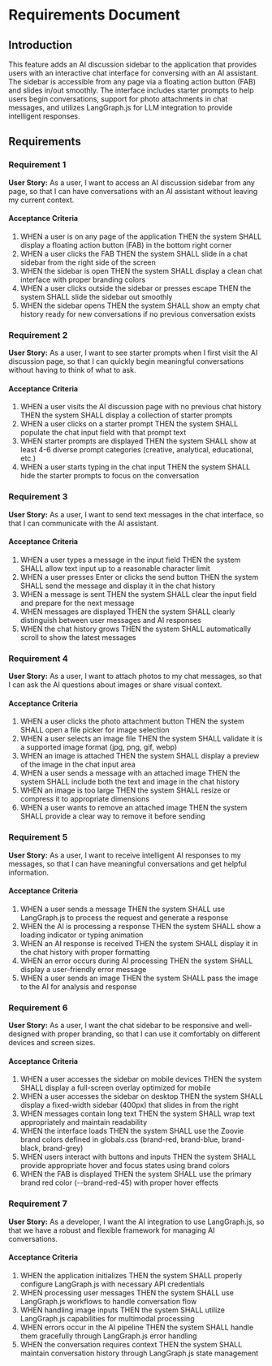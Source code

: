 # Requirements Document

## Introduction

This feature adds an AI discussion sidebar to the application that provides users with an interactive chat interface for conversing with an AI assistant. The sidebar is accessible from any page via a floating action button (FAB) and slides in/out smoothly. The interface includes starter prompts to help users begin conversations, support for photo attachments in chat messages, and utilizes LangGraph.js for LLM integration to provide intelligent responses.

## Requirements

### Requirement 1

**User Story:** As a user, I want to access an AI discussion sidebar from any page, so that I can have conversations with an AI assistant without leaving my current context.

#### Acceptance Criteria

1. WHEN a user is on any page of the application THEN the system SHALL display a floating action button (FAB) in the bottom right corner
2. WHEN a user clicks the FAB THEN the system SHALL slide in a chat sidebar from the right side of the screen
3. WHEN the sidebar is open THEN the system SHALL display a clean chat interface with proper branding colors
4. WHEN a user clicks outside the sidebar or presses escape THEN the system SHALL slide the sidebar out smoothly
5. WHEN the sidebar opens THEN the system SHALL show an empty chat history ready for new conversations if no previous conversation exists

### Requirement 2

**User Story:** As a user, I want to see starter prompts when I first visit the AI discussion page, so that I can quickly begin meaningful conversations without having to think of what to ask.

#### Acceptance Criteria

1. WHEN a user visits the AI discussion page with no previous chat history THEN the system SHALL display a collection of starter prompts
2. WHEN a user clicks on a starter prompt THEN the system SHALL populate the chat input field with that prompt text
3. WHEN starter prompts are displayed THEN the system SHALL show at least 4-6 diverse prompt categories (creative, analytical, educational, etc.)
4. WHEN a user starts typing in the chat input THEN the system SHALL hide the starter prompts to focus on the conversation

### Requirement 3

**User Story:** As a user, I want to send text messages in the chat interface, so that I can communicate with the AI assistant.

#### Acceptance Criteria

1. WHEN a user types a message in the input field THEN the system SHALL allow text input up to a reasonable character limit
2. WHEN a user presses Enter or clicks the send button THEN the system SHALL send the message and display it in the chat history
3. WHEN a message is sent THEN the system SHALL clear the input field and prepare for the next message
4. WHEN messages are displayed THEN the system SHALL clearly distinguish between user messages and AI responses
5. WHEN the chat history grows THEN the system SHALL automatically scroll to show the latest messages

### Requirement 4

**User Story:** As a user, I want to attach photos to my chat messages, so that I can ask the AI questions about images or share visual context.

#### Acceptance Criteria

1. WHEN a user clicks the photo attachment button THEN the system SHALL open a file picker for image selection
2. WHEN a user selects an image file THEN the system SHALL validate it is a supported image format (jpg, png, gif, webp)
3. WHEN an image is attached THEN the system SHALL display a preview of the image in the chat input area
4. WHEN a user sends a message with an attached image THEN the system SHALL include both the text and image in the chat history
5. WHEN an image is too large THEN the system SHALL resize or compress it to appropriate dimensions
6. WHEN a user wants to remove an attached image THEN the system SHALL provide a clear way to remove it before sending

### Requirement 5

**User Story:** As a user, I want to receive intelligent AI responses to my messages, so that I can have meaningful conversations and get helpful information.

#### Acceptance Criteria

1. WHEN a user sends a message THEN the system SHALL use LangGraph.js to process the request and generate a response
2. WHEN the AI is processing a response THEN the system SHALL show a loading indicator or typing animation
3. WHEN an AI response is received THEN the system SHALL display it in the chat history with proper formatting
4. WHEN an error occurs during AI processing THEN the system SHALL display a user-friendly error message
5. WHEN a user sends an image THEN the system SHALL pass the image to the AI for analysis and response

### Requirement 6

**User Story:** As a user, I want the chat sidebar to be responsive and well-designed with proper branding, so that I can use it comfortably on different devices and screen sizes.

#### Acceptance Criteria

1. WHEN a user accesses the sidebar on mobile devices THEN the system SHALL display a full-screen overlay optimized for mobile
2. WHEN a user accesses the sidebar on desktop THEN the system SHALL display a fixed-width sidebar (400px) that slides in from the right
3. WHEN messages contain long text THEN the system SHALL wrap text appropriately and maintain readability
4. WHEN the interface loads THEN the system SHALL use the Zoovie brand colors defined in globals.css (brand-red, brand-blue, brand-black, brand-grey)
5. WHEN users interact with buttons and inputs THEN the system SHALL provide appropriate hover and focus states using brand colors
6. WHEN the FAB is displayed THEN the system SHALL use the primary brand red color (--brand-red-45) with proper hover effects

### Requirement 7

**User Story:** As a developer, I want the AI integration to use LangGraph.js, so that we have a robust and flexible framework for managing AI conversations.

#### Acceptance Criteria

1. WHEN the application initializes THEN the system SHALL properly configure LangGraph.js with necessary API credentials
2. WHEN processing user messages THEN the system SHALL use LangGraph.js workflows to handle conversation flow
3. WHEN handling image inputs THEN the system SHALL utilize LangGraph.js capabilities for multimodal processing
4. WHEN errors occur in the AI pipeline THEN the system SHALL handle them gracefully through LangGraph.js error handling
5. WHEN the conversation requires context THEN the system SHALL maintain conversation history through LangGraph.js state management